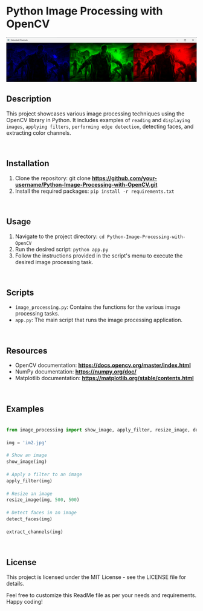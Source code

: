 # Python Image Processing with OpenCV

![Alt Generated Image](generated_img.png)

## Description

This project showcases various image processing techniques using the OpenCV library in Python. It includes examples of `reading` and `displaying images`, `applying filters`, `performing edge detection`, detecting faces, and extracting color channels.

<br>

## Installation

1. Clone the repository: git clone **https://github.com/your-username/Python-Image-Processing-with-OpenCV.git**
2. Install the required packages: `pip install -r requirements.txt`

<br>

## Usage

1. Navigate to the project directory: `cd Python-Image-Processing-with-OpenCV`
2. Run the desired script: `python app.py`
3. Follow the instructions provided in the script's menu to execute the desired image processing task.

<br>

## Scripts

- `image_processing.py`: Contains the functions for the various image processing tasks.
- `app.py`: The main script that runs the image processing application.

<br>

## Resources

- OpenCV documentation: **https://docs.opencv.org/master/index.html**
- NumPy documentation: **https://numpy.org/doc/**
- Matplotlib documentation: **https://matplotlib.org/stable/contents.html**

<br>

## Examples

```py

from image_processing import show_image, apply_filter, resize_image, detect_faces, extract_channels

img = 'im2.jpg'

# Show an image
show_image(img)

# Apply a filter to an image
apply_filter(img)

# Resize an image
resize_image(img, 500, 500)

# Detect faces in an image
detect_faces(img)

extract_channels(img)
```

<br>

## License

This project is licensed under the MIT License - see the LICENSE file for details.

Feel free to customize this ReadMe file as per your needs and requirements. Happy coding!
